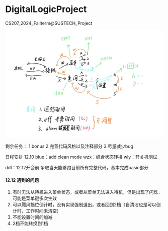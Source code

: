 # DigitalLogicProject
CS207_2024_Fallterm@SUSTECH_Project

![alt text](7d6308f2a40477999e75326144f1b00.jpg)

剩余任务：
1.bonus
2.完善代码风格以及注释部分
3.尽量减少bug

日程安排
12.10
blue：add clean mode
wzx：综合状态转换
wly：开关机测试

ddl：12.12开会前 争取当天能够跑目前所有完整代码，基本完成basic部分

#### 12.12 遇到的问题

1. 有时无法从待机进入菜单状态，或者从菜单无法进入待机，但是出现了闪烁，可能是菜单键多次生效
2. 可以飓风挡位倒计时，没有实现强制退出，或者回到2档（自清洁也是可以倒计时，工作时间未清空）
3. 不能设置时间的加减
4. 2档不能转换到1档
